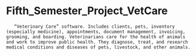 # Fifth_Semester_Project_VetCare
       “Veterinary Care” software. Includes clients, pets, inventory (especially medicine), appointments, document management, invoicing, grooming, and boarding. Veterinarians care for the health of animals and work to improve public health. They diagnose, treat, and research medical conditions and diseases of pets, livestock, and other animals.
